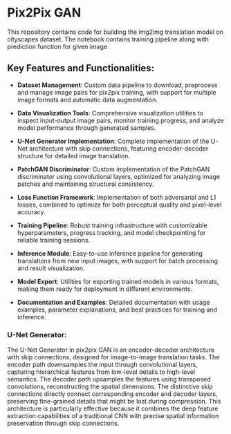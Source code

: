 # Pix2Pix GAN

This repository contains code for building the img2img translation model on cityscapes dataset. The notebook contains training pipeline along with prediction function for given image

## Key Features and Functionalities:

- **Dataset Management**: Custom data pipeline to download, preprocess and manage image pairs for pix2pix training, with support for multiple image formats and automatic data augmentation.

- **Data Visualization Tools**: Comprehensive visualization utilities to inspect input-output image pairs, monitor training progress, and analyze model performance through generated samples.

- **U-Net Generator Implementation**: Complete implementation of the U-Net architecture with skip connections, featuring encoder-decoder structure for detailed image translation.

- **PatchGAN Discriminator**: Custom implementation of the PatchGAN discriminator using convolutional layers, optimized for analyzing image patches and maintaining structural consistency.

- **Loss Function Framework**: Implementation of both adversarial and L1 losses, combined to optimize for both perceptual quality and pixel-level accuracy.

- **Training Pipeline**: Robust training infrastructure with customizable hyperparameters, progress tracking, and model checkpointing for reliable training sessions.

- **Inference Module**: Easy-to-use inference pipeline for generating translations from new input images, with support for batch processing and result visualization.

- **Model Export**: Utilities for exporting trained models in various formats, making them ready for deployment in different environments.

- **Documentation and Examples**: Detailed documentation with usage examples, parameter explanations, and best practices for training and inference.

### U-Net Generator:

The U-Net Generator in pix2pix GAN is an encoder-decoder architecture with skip connections, designed for image-to-image translation tasks. The encoder path downsamples the input through convolutional layers, capturing hierarchical features from low-level details to high-level semantics. The decoder path upsamples the features using transposed convolutions, reconstructing the spatial dimensions. The distinctive skip connections directly connect corresponding encoder and decoder layers, preserving fine-grained details that might be lost during compression. This architecture is particularly effective because it combines the deep feature extraction capabilities of a traditional CNN with precise spatial information preservation through skip connections.


